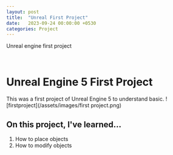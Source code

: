 ```yaml
---
layout: post
title:  "Unreal First Project"
date:   2023-09-24 00:00:00 +0530
categories: Project
---
```

Unreal engine first project

<br>

# Unreal Engine 5 First Project
This was a first project of Unreal Engine 5 to understand basic.
![firstproject](/assets/images/first project.png)

## On this project, I've learned...
1. How to place objects
2. How to modify objects

